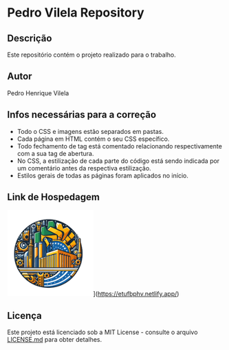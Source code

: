 # Pedro Vilela Repository

## Descrição
Este repositório contém o projeto realizado para o trabalho.

## Autor
Pedro Henrique Vilela

## Infos necessárias para a correção
- Todo o CSS e imagens estão separados em pastas.
- Cada página em HTML contém o seu CSS específico.
- Todo fechamento de tag está comentado relacionando respectivamente com a sua tag de abertura.
- No CSS, a estilização de cada parte do código está sendo indicada por um comentário antes da respectiva estilização.
- Estilos gerais de todas as páginas foram aplicados no início.

## Link de Hospedagem
<img src="Icones/Logo.png" alt="logo" width="200" >](https://etufbphv.netlify.app/)


## Licença
Este projeto está licenciado sob a MIT License - consulte o arquivo [LICENSE.md](LICENSE.md) para obter detalhes.

